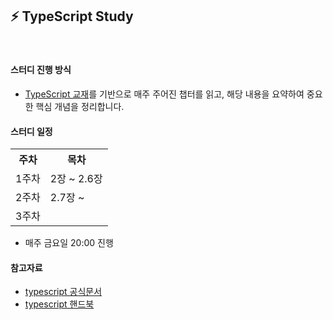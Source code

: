 ## ⚡️ TypeScript Study

<br/>

#### 스터디 진행 방식

- [TypeScript 교재](https://product.kyobobook.co.kr/detail/S000208416779)를 기반으로 매주 주어진 챕터를 읽고, 해당 내용을 요약하여 중요한 핵심 개념을 정리합니다.

#### 스터디 일정

<table>
  <tr>
	<th>주차</th>
    <th>목차</th>
  </tr>
  <tr>
    <td rowspan="1">1주차</td>
    <td>2장 ~ 2.6장</td>
  </tr>
  <tr>
    <td rowspan="1">2주차</td>
    <td>2.7장 ~</td>
  </tr>
  <tr>
    <td rowspan="1">3주차</td>
    <td></td>
  </tr>
  </table>

- 매주 금요일 20:00 진행

#### 참고자료

- [typescript 공식문서](https://www.typescriptlang.org/)
- [typescript 핸드북](https://www.typescriptlang.org/docs/handbook/intro.html)
